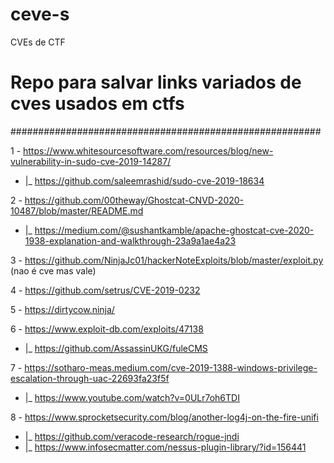 # ceve-s
CVEs de CTF
# Repo para salvar links variados de cves usados em ctfs
########################################################

  
1 - https://www.whitesourcesoftware.com/resources/blog/new-vulnerability-in-sudo-cve-2019-14287/
  - |_ https://github.com/saleemrashid/sudo-cve-2019-18634

2 - https://github.com/00theway/Ghostcat-CNVD-2020-10487/blob/master/README.md
  - |_ https://medium.com/@sushantkamble/apache-ghostcat-cve-2020-1938-explanation-and-walkthrough-23a9a1ae4a23

3 - https://github.com/NinjaJc01/hackerNoteExploits/blob/master/exploit.py (nao é cve mas vale)

4 - https://github.com/setrus/CVE-2019-0232

5 - https://dirtycow.ninja/

6 -  https://www.exploit-db.com/exploits/47138
  - |_ https://github.com/AssassinUKG/fuleCMS
  
7 - https://sotharo-meas.medium.com/cve-2019-1388-windows-privilege-escalation-through-uac-22693fa23f5f
  - |_ https://www.youtube.com/watch?v=0ULr7oh6TDI
  
8 - https://www.sprocketsecurity.com/blog/another-log4j-on-the-fire-unifi
  - |_ https://github.com/veracode-research/rogue-jndi
  -   |_ https://www.infosecmatter.com/nessus-plugin-library/?id=156441
